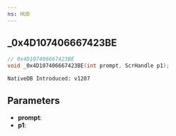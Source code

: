 ```yaml
---
ns: HUD
---
```

## _0x4D107406667423BE

```c
// 0x4D107406667423BE
void _0x4D107406667423BE(int prompt, ScrHandle p1);
```

```
NativeDB Introduced: v1207
```

## Parameters
* **prompt**:
* **p1**:
